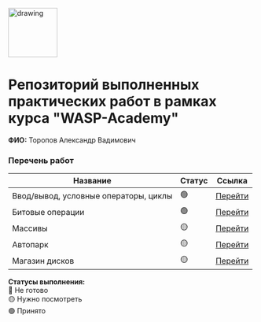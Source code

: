 <a href="https://wasp-academy.com"><img src="https://wasp-academy.com/Resources/wasp-logo.png" alt="drawing" width="100"/></a>

# Репозиторий выполненных практических работ в рамках курса "WASP-Academy"
**ФИО:** Торопов Александр Вадимович
 
### Перечень работ

Название                                | Статус | Ссылка
----------------------------------------|--------|----------------------------------------------------------------------------------------
Ввод/вывод, условные операторы, циклы   | 🟢    | <a href="https://github.com/gibbonch/home-works/tree/main/input%2C%20output%2C%20if%2C%20for%2C%20while">Перейти</a>
Битовые операции                        | 🟢    | <a href="https://github.com/gibbonch/home-works/tree/main/bitwise%20operators">Перейти</a>
Массивы                                 | 🟡    | <a href="https://github.com/gibbonch/home-works/tree/main/arrays">Перейти</a>
Автопарк                                | 🟡    | <a href="https://github.com/gibbonch/home-works/tree/main/AutoPark">Перейти</a>
Магазин дисков                                | 🟡    | <a href="https://github.com/gibbonch/home-works/tree/main/MusicDiscStore">Перейти</a>

**Статусы выполнения:** <br>
🔴 Не готово <br>
🟡 Нужно посмотреть <br>
🟢 Принято <br>
